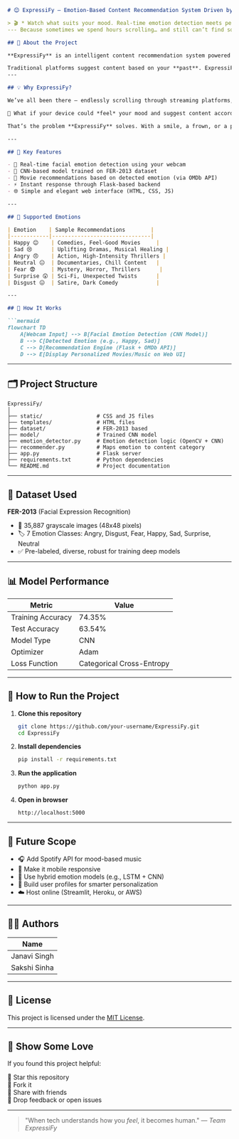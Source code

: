 ```markdown
# 😊 ExpressiFy – Emotion-Based Content Recommendation System Driven by Facial Recognition

> 🎬 * Watch what suits your mood. Real-time emotion detection meets personalized content recommendation.
--- Because sometimes we spend hours scrolling… and still can’t find something that matches our mood.*

## 🧠 About the Project

**ExpressiFy** is an intelligent content recommendation system powered by real-time **facial emotion detection**. Built with deep learning and computer vision, it captures your current emotional state through your webcam and recommends **movies** that align with your mood.

Traditional platforms suggest content based on your **past**. ExpressiFy recommends based on your **present.**
---

## 💡 Why ExpressiFy?

We’ve all been there — endlessly scrolling through streaming platforms, **unable to find something good to watch**. Hours can pass, and we still feel disconnected from the recommendations.

🎯 What if your device could *feel* your mood and suggest content accordingly?

That’s the problem **ExpressiFy** solves. With a smile, a frown, or a puzzled face — ExpressiFy **adapts to you**.

---

## 🚀 Key Features

- 🎥 Real-time facial emotion detection using your webcam
- 🧠 CNN-based model trained on FER-2013 dataset
- 🎵 Movie recommendations based on detected emotion (via OMDb API)
- ⚡ Instant response through Flask-based backend
- 🌐 Simple and elegant web interface (HTML, CSS, JS)

---

## 📸 Supported Emotions

| Emotion    | Sample Recommendations        |
|------------|-------------------------------|
| Happy 😊    | Comedies, Feel-Good Movies     |
| Sad 😢      | Uplifting Dramas, Musical Healing |
| Angry 😠    | Action, High-Intensity Thrillers |
| Neutral 😐  | Documentaries, Chill Content   |
| Fear 😨     | Mystery, Horror, Thrillers      |
| Surprise 😲 | Sci-Fi, Unexpected Twists      |
| Disgust 😖  | Satire, Dark Comedy            |

---

## 🧠 How It Works

```mermaid
flowchart TD
    A[Webcam Input] --> B[Facial Emotion Detection (CNN Model)]
    B --> C[Detected Emotion (e.g., Happy, Sad)]
    C --> D[Recommendation Engine (Flask + OMDb API)]
    D --> E[Display Personalized Movies/Music on Web UI]
```

---

## 🗂️ Project Structure

```
ExpressiFy/
│
├── static/                 # CSS and JS files
├── templates/              # HTML files
├── dataset/                # FER-2013 based
├── model/                  # Trained CNN model
├── emotion_detector.py     # Emotion detection logic (OpenCV + CNN)
├── recommender.py          # Maps emotion to content category
├── app.py                  # Flask server
├── requirements.txt        # Python dependencies
└── README.md               # Project documentation
```

---

## 🧪 Dataset Used

**FER-2013** (Facial Expression Recognition)

- 📸 35,887 grayscale images (48x48 pixels)
- 🏷️ 7 Emotion Classes: Angry, Disgust, Fear, Happy, Sad, Surprise, Neutral
- ✅ Pre-labeled, diverse, robust for training deep models

---

## 📊 Model Performance

| Metric            | Value      |
|-------------------|------------|
| Training Accuracy | 74.35%     |
| Test Accuracy     | 63.54%     |
| Model Type        | CNN        |
| Optimizer         | Adam       |
| Loss Function     | Categorical Cross-Entropy |

---

## 🔧 How to Run the Project

1. **Clone this repository**
   ```bash
   git clone https://github.com/your-username/ExpressiFy.git
   cd ExpressiFy
   ```

2. **Install dependencies**
   ```bash
   pip install -r requirements.txt
   ```

3. **Run the application**
   ```bash
   python app.py
   ```

4. **Open in browser**
   ```
   http://localhost:5000
   ```

---

## 🌈 Future Scope

- 🎧 Add Spotify API for mood-based music
- 📱 Make it mobile responsive
- 🧠 Use hybrid emotion models (e.g., LSTM + CNN)
- 👤 Build user profiles for smarter personalization
- ☁️ Host online (Streamlit, Heroku, or AWS)

---

## 👩‍💻 Authors

| Name           | 
|----------------|
| Janavi Singh   | 
| Sakshi Sinha   | 

---

## 📄 License

This project is licensed under the [MIT License](LICENSE).

---

## 🙌 Show Some Love

If you found this project helpful:

🌟 Star this repository  
🍴 Fork it  
📣 Share with friends  
💬 Drop feedback or open issues  

---

> "When tech understands how you *feel*, it becomes human."
> — *Team ExpressiFy*
```
